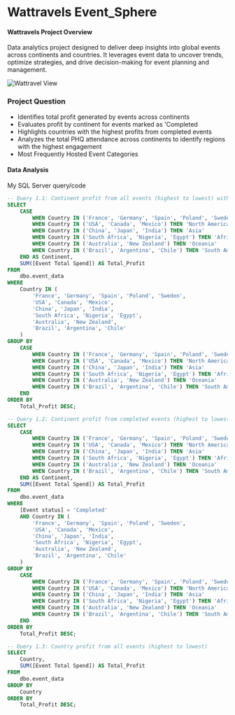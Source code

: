 # Wattravels Event_Sphere

#### Wattravels Project Overview

Data analytics project designed to deliver deep insights into global events across continents and countries. It leverages event data to uncover trends, optimize strategies, and drive decision-making for event planning and management.

![Wattravel View](https://github.com/user-attachments/assets/46df4b2e-5dd5-4834-b18d-17705606e917)

### Project Question

- Identifies total profit generated by events across continents
- Evaluates profit by continent for events marked as 'Completed
- Highlights countries with the highest profits from completed events
- Analyzes the total PHQ attendance across continents to identify regions with the highest engagement
- Most Frequently Hosted Event Categories

#### Data Analysis

My SQL Server query/code

```sql
-- Query 1.1: Continent profit from all events (highest to lowest) without 'Other'
SELECT 
    CASE 
        WHEN Country IN ('France', 'Germany', 'Spain', 'Poland', 'Sweden') THEN 'Europe'
        WHEN Country IN ('USA', 'Canada', 'Mexico') THEN 'North America'
        WHEN Country IN ('China', 'Japan', 'India') THEN 'Asia'
        WHEN Country IN ('South Africa', 'Nigeria', 'Egypt') THEN 'Africa'
        WHEN Country IN ('Australia', 'New Zealand') THEN 'Oceania'
        WHEN Country IN ('Brazil', 'Argentina', 'Chile') THEN 'South America'
    END AS Continent,
    SUM([Event Total Spend]) AS Total_Profit
FROM 
    dbo.event_data
WHERE 
    Country IN (
        'France', 'Germany', 'Spain', 'Poland', 'Sweden',
        'USA', 'Canada', 'Mexico',
        'China', 'Japan', 'India',
        'South Africa', 'Nigeria', 'Egypt',
        'Australia', 'New Zealand',
        'Brazil', 'Argentina', 'Chile'
    )
GROUP BY 
    CASE 
        WHEN Country IN ('France', 'Germany', 'Spain', 'Poland', 'Sweden') THEN 'Europe'
        WHEN Country IN ('USA', 'Canada', 'Mexico') THEN 'North America'
        WHEN Country IN ('China', 'Japan', 'India') THEN 'Asia'
        WHEN Country IN ('South Africa', 'Nigeria', 'Egypt') THEN 'Africa'
        WHEN Country IN ('Australia', 'New Zealand') THEN 'Oceania'
        WHEN Country IN ('Brazil', 'Argentina', 'Chile') THEN 'South America'
    END
ORDER BY 
    Total_Profit DESC;
```

```sql
-- Query 1.2: Continent profit from completed events (highest to lowest)
SELECT 
    CASE 
        WHEN Country IN ('France', 'Germany', 'Spain', 'Poland', 'Sweden') THEN 'Europe'
        WHEN Country IN ('USA', 'Canada', 'Mexico') THEN 'North America'
        WHEN Country IN ('China', 'Japan', 'India') THEN 'Asia'
        WHEN Country IN ('South Africa', 'Nigeria', 'Egypt') THEN 'Africa'
        WHEN Country IN ('Australia', 'New Zealand') THEN 'Oceania'
        WHEN Country IN ('Brazil', 'Argentina', 'Chile') THEN 'South America'
    END AS Continent,
    SUM([Event Total Spend]) AS Total_Profit
FROM 
    dbo.event_data
WHERE 
    [Event status] = 'Completed' 
    AND Country IN (
        'France', 'Germany', 'Spain', 'Poland', 'Sweden',
        'USA', 'Canada', 'Mexico',
        'China', 'Japan', 'India',
        'South Africa', 'Nigeria', 'Egypt',
        'Australia', 'New Zealand',
        'Brazil', 'Argentina', 'Chile'
    )
GROUP BY 
    CASE 
        WHEN Country IN ('France', 'Germany', 'Spain', 'Poland', 'Sweden') THEN 'Europe'
        WHEN Country IN ('USA', 'Canada', 'Mexico') THEN 'North America'
        WHEN Country IN ('China', 'Japan', 'India') THEN 'Asia'
        WHEN Country IN ('South Africa', 'Nigeria', 'Egypt') THEN 'Africa'
        WHEN Country IN ('Australia', 'New Zealand') THEN 'Oceania'
        WHEN Country IN ('Brazil', 'Argentina', 'Chile') THEN 'South America'
    END
ORDER BY 
    Total_Profit DESC;
```

```sql
-- Query 1.3: Country profit from all events (highest to lowest)
SELECT 
    Country,
    SUM([Event Total Spend]) AS Total_Profit
FROM 
    dbo.event_data
GROUP BY 
    Country
ORDER BY 
    Total_Profit DESC;
```

